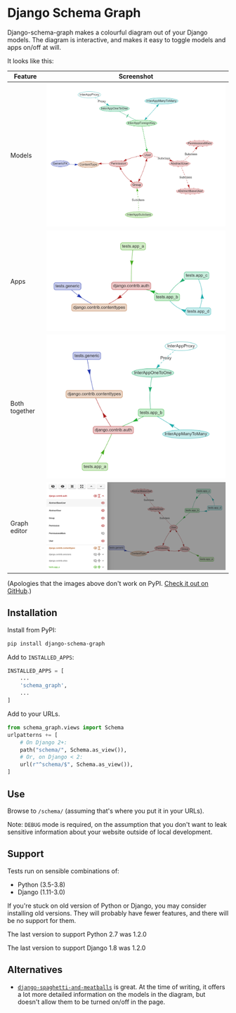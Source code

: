 # Django Schema Graph

Django-schema-graph makes a colourful diagram out of your Django models. The
diagram is interactive, and makes it easy to toggle models and apps on/off at
will.

It looks like this:

| Feature       | Screenshot |
| ---           | --- |
| Models        | ![models screenshot](docs-images/models.png) |
| Apps          | ![apps screenshot](docs-images/apps.png) |
| Both together | ![models and apps screenshot](docs-images/combination.png) |
| Graph editor  | ![menu screenshot](docs-images/menu.png) |

(Apologies that the images above don't work on PyPI. [Check it out on
GitHub](https://github.com/meshy/django-schema-graph/blob/master/README.md).)


## Installation

Install from PyPI:

```bash
pip install django-schema-graph
```

Add to `INSTALLED_APPS`:

```python
INSTALLED_APPS = [
    ...
    'schema_graph',
    ...
]
```

Add to your URLs.

```python
from schema_graph.views import Schema
urlpatterns += [
    # On Django 2+:
    path("schema/", Schema.as_view()),
    # Or, on Django < 2:
    url(r"^schema/$", Schema.as_view()),
]
```

## Use

Browse to `/schema/` (assuming that's where you put it in your URLs).

Note: `DEBUG` mode is required, on the assumption that you don't want to leak
sensitive information about your website outside of local development.

## Support

Tests run on sensible combinations of:
- Python (3.5-3.8)
- Django (1.11-3.0)

If you're stuck on old version of Python or Django, you may consider installing
old versions.
They will probably have fewer features, and there will be no support for them.

The last version to support Python 2.7 was 1.2.0

The last version to support Django 1.8 was 1.2.0

## Alternatives

- [`django-spaghetti-and-meatballs`](https://github.com/LegoStormtroopr/django-spaghetti-and-meatballs)
  is great. At the time of writing, it offers a lot more detailed information
  on the models in the diagram, but doesn't allow them to be turned on/off in
  the page.
